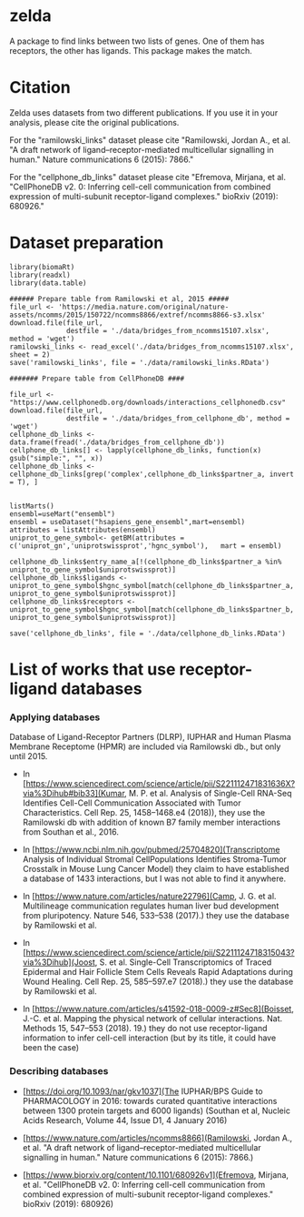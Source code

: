# zelda 

A package to find links between two lists of genes. One of them has receptors, the other has ligands. This package makes the match.


# Citation

Zelda uses datasets from two different publications. If you use it in your analysis, please cite the original publications. 

For the "ramilowski_links" dataset please cite "Ramilowski, Jordan A., et al. "A draft network of ligand–receptor-mediated multicellular signalling in human." Nature communications 6 (2015): 7866." 

For the "cellphone_db_links" dataset please cite "Efremova, Mirjana, et al. "CellPhoneDB v2. 0: Inferring cell-cell communication from combined expression of multi-subunit receptor-ligand complexes." bioRxiv (2019): 680926."





# Dataset preparation 

```
library(biomaRt)
library(readxl)
library(data.table)

###### Prepare table from Ramilowski et al, 2015 #####
file_url <- 'https://media.nature.com/original/nature-assets/ncomms/2015/150722/ncomms8866/extref/ncomms8866-s3.xlsx'
download.file(file_url,
              destfile = './data/bridges_from_ncomms15107.xlsx', method = 'wget')
ramilowski_links <- read_excel('./data/bridges_from_ncomms15107.xlsx', sheet = 2)
save('ramilowski_links', file = './data/ramilowski_links.RData')

####### Prepare table from CellPhoneDB ####

file_url <- "https://www.cellphonedb.org/downloads/interactions_cellphonedb.csv"
download.file(file_url,
              destfile = './data/bridges_from_cellphone_db', method = 'wget')
cellphone_db_links <- data.frame(fread('./data/bridges_from_cellphone_db'))
cellphone_db_links[] <- lapply(cellphone_db_links, function(x) gsub("simple:", "", x))
cellphone_db_links <- cellphone_db_links[grep('complex',cellphone_db_links$partner_a, invert = T), ]


listMarts()
ensembl=useMart("ensembl")
ensembl = useDataset("hsapiens_gene_ensembl",mart=ensembl)
attributes = listAttributes(ensembl)
uniprot_to_gene_symbol<- getBM(attributes = c('uniprot_gn','uniprotswissprot','hgnc_symbol'),   mart = ensembl)

cellphone_db_links$entry_name_a[!(cellphone_db_links$partner_a %in% uniprot_to_gene_symbol$uniprotswissprot)]
cellphone_db_links$ligands <- uniprot_to_gene_symbol$hgnc_symbol[match(cellphone_db_links$partner_a, uniprot_to_gene_symbol$uniprotswissprot)]
cellphone_db_links$receptors <- uniprot_to_gene_symbol$hgnc_symbol[match(cellphone_db_links$partner_b, uniprot_to_gene_symbol$uniprotswissprot)]

save('cellphone_db_links', file = './data/cellphone_db_links.RData')

```


#  List of works that use receptor-ligand databases 

### Applying databases

Database of Ligand-Receptor Partners (DLRP), IUPHAR and Human Plasma Membrane Receptome (HPMR) are included via Ramilowski db.,  but only until 2015. 

* In [https://www.sciencedirect.com/science/article/pii/S221112471831636X?via%3Dihub#bib33](Kumar, M. P. et al. Analysis of Single-Cell RNA-Seq Identifies Cell-Cell Communication Associated with Tumor Characteristics. Cell Rep. 25, 1458–1468.e4 (2018)), they use the Ramilowski db with addition of known B7 family member interactions from Southan et al., 2016.


* In [https://www.ncbi.nlm.nih.gov/pubmed/25704820](Transcriptome Analysis of Individual Stromal CellPopulations Identifies Stroma-Tumor Crosstalk in Mouse Lung Cancer Model) they claim to have established a database of 1433 interactions, but I was not able to find it anywhere. 


*  In [https://www.nature.com/articles/nature22796](Camp, J. G. et al. Multilineage communication regulates human liver bud development from pluripotency. Nature 546, 533–538 (2017).) they use the database by Ramilowski et al.

*  In [https://www.sciencedirect.com/science/article/pii/S2211124718315043?via%3Dihub](Joost, S. et al. Single-Cell Transcriptomics of Traced Epidermal and Hair Follicle Stem Cells Reveals Rapid Adaptations during Wound Healing. Cell Rep. 25, 585–597.e7 (2018).) they use the database by Ramilowski et al.

* In [https://www.nature.com/articles/s41592-018-0009-z#Sec8](Boisset, J.-C. et al. Mapping the physical network of cellular interactions. Nat. Methods 15, 547–553 (2018).
19.) they do not use receptor-ligand information to infer cell-cell interaction (but by its title, it could have been the case)


### Describing databases 

* [https://doi.org/10.1093/nar/gkv1037](The IUPHAR/BPS Guide to PHARMACOLOGY in 2016: towards curated quantitative interactions between 1300 protein targets and 6000 ligands)
(Southan et al, Nucleic Acids Research, Volume 44, Issue D1, 4 January 2016)

* [https://www.nature.com/articles/ncomms8866](Ramilowski, Jordan A., et al. "A draft network of ligand–receptor-mediated multicellular signalling in human." Nature communications 6 (2015): 7866.)

* [https://www.biorxiv.org/content/10.1101/680926v1](Efremova, Mirjana, et al. "CellPhoneDB v2. 0: Inferring cell-cell communication from combined expression of multi-subunit receptor-ligand complexes." bioRxiv (2019): 680926)